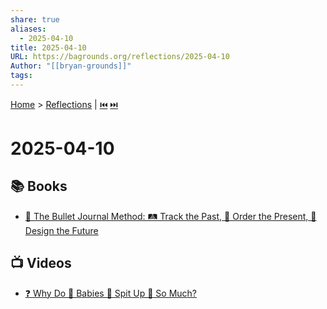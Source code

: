 ```yaml
---
share: true
aliases:
  - 2025-04-10
title: 2025-04-10
URL: https://bagrounds.org/reflections/2025-04-10
Author: "[[bryan-grounds]]"
tags: 
---
```

[Home](../index.md) > [Reflections](./index.md) | [⏮️](./2025-04-09.md) [⏭️](./2025-04-11.md)  
# 2025-04-10  
## 📚 Books  
* [📒 The Bullet Journal Method: 🛤️ Track the Past, 🧮 Order the Present, 🎨 Design the Future](../books/the-bullet-journal-method.md)  
  
## 📺 Videos  
* [❓ Why Do 👶 Babies 🤮 Spit Up 🍼 So Much?](../videos/why-do-babies-spit-up-so-much.md)  
